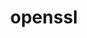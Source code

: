 ---
title: "openssl"
layout: cache
categories: [package, develop-2024-06-16]
meta: {"versions": ["3.3.0"], "compilers": ["apple-clang@=15.0.0", "cce@=15.0.1", "gcc@=10.2.1", "gcc@=10.3.0", "gcc@=11.1.0", "gcc@=11.4.0", "gcc@=12.3.0", "gcc@=7.3.1", "gcc@=7.5.0", "gcc@=9.4.0", "intel@=2021.10.0", "oneapi@=2023.2.0", "oneapi@=2024.0.0"], "oss": ["amzn2", "centos7", "rhel8", "sle_hpc15", "ubuntu18.04", "ubuntu20.04", "ubuntu22.04", "ventura"], "platforms": ["darwin", "linux"], "targets": ["aarch64", "neoverse_n1", "neoverse_v1", "neoverse_v2", "ppc64le", "x86_64_v3", "x86_64_v4", "zen4"], "stacks": ["aws-isc", "aws-isc-aarch64", "aws-pcluster-neoverse_v1", "aws-pcluster-x86_64_v4", "build_systems", "data-vis-sdk", "developer-tools-manylinux2014", "e4s", "e4s-cray-rhel", "e4s-cray-sles", "e4s-neoverse-v2", "e4s-neoverse_v1", "e4s-oneapi", "e4s-power", "e4s-rocm-external", "ml-darwin-aarch64-mps", "ml-linux-x86_64-cpu", "ml-linux-x86_64-cuda", "radiuss", "radiuss-aws", "radiuss-aws-aarch64", "root", "tutorial"], "num_specs": 26, "num_specs_by_stack": {"root": 26, "data-vis-sdk": 1, "e4s-power": 1, "ml-linux-x86_64-cpu": 1, "e4s": 1, "tutorial": 2, "ml-linux-x86_64-cuda": 1, "e4s-rocm-external": 1, "e4s-neoverse-v2": 1, "ml-darwin-aarch64-mps": 1, "radiuss": 1, "build_systems": 1, "e4s-neoverse_v1": 2, "aws-isc": 1, "radiuss-aws": 1, "aws-isc-aarch64": 2, "radiuss-aws-aarch64": 2, "e4s-oneapi": 1, "e4s-cray-rhel": 2, "aws-pcluster-x86_64_v4": 6, "developer-tools-manylinux2014": 1, "e4s-cray-sles": 2, "aws-pcluster-neoverse_v1": 2}}
spec_details: [{"hash": "sr5gzv4xsikyqk33majfjxrz5tpxk6rl", "compiler": "gcc@=11.1.0", "versions": ["3.3.0"], "os": "ubuntu20.04", "platform": "linux", "target": "x86_64_v3", "variants": ["build_system=generic", "certs=mozilla", "~docs", "+shared"], "stacks": ["root", "data-vis-sdk"], "size": "-", "tarball": "https://binaries.spack.io/develop-2024-06-16/build_cache/linux-ubuntu20.04-x86_64_v3/gcc-11.1.0/openssl-3.3.0/linux-ubuntu20.04-x86_64_v3-gcc-11.1.0-openssl-3.3.0-sr5gzv4xsikyqk33majfjxrz5tpxk6rl.spack"}, {"hash": "pcduco4cp264tnpksb6lzmvtezqzcj2e", "compiler": "gcc@=9.4.0", "versions": ["3.3.0"], "os": "ubuntu20.04", "platform": "linux", "target": "ppc64le", "variants": ["build_system=generic", "certs=mozilla", "~docs", "+shared"], "stacks": ["root", "e4s-power"], "size": "-", "tarball": "https://binaries.spack.io/develop-2024-06-16/build_cache/linux-ubuntu20.04-ppc64le/gcc-9.4.0/openssl-3.3.0/linux-ubuntu20.04-ppc64le-gcc-9.4.0-openssl-3.3.0-pcduco4cp264tnpksb6lzmvtezqzcj2e.spack"}, {"hash": "jgcr5byws2yvctxl7a3y5f5xteipqp43", "compiler": "gcc@=11.4.0", "versions": ["3.3.0"], "os": "ubuntu22.04", "platform": "linux", "target": "x86_64_v3", "variants": ["build_system=generic", "certs=mozilla", "~docs", "+shared"], "stacks": ["ml-linux-x86_64-cpu", "e4s", "root", "tutorial", "ml-linux-x86_64-cuda", "e4s-rocm-external"], "size": "-", "tarball": "https://binaries.spack.io/develop-2024-06-16/build_cache/linux-ubuntu22.04-x86_64_v3/gcc-11.4.0/openssl-3.3.0/linux-ubuntu22.04-x86_64_v3-gcc-11.4.0-openssl-3.3.0-jgcr5byws2yvctxl7a3y5f5xteipqp43.spack"}, {"hash": "lj5uitklgicjpj4duzvihnclyna5rqdq", "compiler": "gcc@=11.4.0", "versions": ["3.3.0"], "os": "ubuntu22.04", "platform": "linux", "target": "neoverse_v2", "variants": ["build_system=generic", "certs=mozilla", "~docs", "+shared"], "stacks": ["root", "e4s-neoverse-v2"], "size": "-", "tarball": "https://binaries.spack.io/develop-2024-06-16/build_cache/linux-ubuntu22.04-neoverse_v2/gcc-11.4.0/openssl-3.3.0/linux-ubuntu22.04-neoverse_v2-gcc-11.4.0-openssl-3.3.0-lj5uitklgicjpj4duzvihnclyna5rqdq.spack"}, {"hash": "kr4gcps5xfflbjpbu2krjwsznardwsot", "compiler": "apple-clang@=15.0.0", "versions": ["3.3.0"], "os": "ventura", "platform": "darwin", "target": "aarch64", "variants": ["build_system=generic", "certs=mozilla", "~docs", "+shared"], "stacks": ["root", "ml-darwin-aarch64-mps"], "size": "-", "tarball": "https://binaries.spack.io/develop-2024-06-16/build_cache/darwin-ventura-aarch64/apple-clang-15.0.0/openssl-3.3.0/darwin-ventura-aarch64-apple-clang-15.0.0-openssl-3.3.0-kr4gcps5xfflbjpbu2krjwsznardwsot.spack"}, {"hash": "wjnrpp3nkp7n72ksfqu3wgjt5v7liaey", "compiler": "gcc@=7.5.0", "versions": ["3.3.0"], "os": "ubuntu18.04", "platform": "linux", "target": "x86_64_v3", "variants": ["build_system=generic", "certs=mozilla", "~docs", "+shared"], "stacks": ["root", "radiuss", "build_systems"], "size": "-", "tarball": "https://binaries.spack.io/develop-2024-06-16/build_cache/linux-ubuntu18.04-x86_64_v3/gcc-7.5.0/openssl-3.3.0/linux-ubuntu18.04-x86_64_v3-gcc-7.5.0-openssl-3.3.0-wjnrpp3nkp7n72ksfqu3wgjt5v7liaey.spack"}, {"hash": "jrrftapnf3slr7r5hip2qj33vignwsnq", "compiler": "gcc@=11.4.0", "versions": ["3.3.0"], "os": "ubuntu22.04", "platform": "linux", "target": "neoverse_v1", "variants": ["build_system=generic", "certs=mozilla", "~docs", "+shared"], "stacks": ["root", "e4s-neoverse_v1"], "size": "-", "tarball": "https://binaries.spack.io/develop-2024-06-16/build_cache/linux-ubuntu22.04-neoverse_v1/gcc-11.4.0/openssl-3.3.0/linux-ubuntu22.04-neoverse_v1-gcc-11.4.0-openssl-3.3.0-jrrftapnf3slr7r5hip2qj33vignwsnq.spack"}, {"hash": "csvnot5okzm4ru5xgqsupp6xahl3v7qf", "compiler": "gcc@=7.3.1", "versions": ["3.3.0"], "os": "amzn2", "platform": "linux", "target": "x86_64_v3", "variants": ["build_system=generic", "certs=mozilla", "~docs", "+shared"], "stacks": ["root", "aws-isc", "radiuss-aws"], "size": "-", "tarball": "https://binaries.spack.io/develop-2024-06-16/build_cache/linux-amzn2-x86_64_v3/gcc-7.3.1/openssl-3.3.0/linux-amzn2-x86_64_v3-gcc-7.3.1-openssl-3.3.0-csvnot5okzm4ru5xgqsupp6xahl3v7qf.spack"}, {"hash": "cnv7kj5jgdppnz6eccvartkgwq6srhrb", "compiler": "gcc@=7.3.1", "versions": ["3.3.0"], "os": "amzn2", "platform": "linux", "target": "neoverse_n1", "variants": ["build_system=generic", "certs=mozilla", "~docs", "+shared"], "stacks": ["root", "aws-isc-aarch64", "radiuss-aws-aarch64"], "size": "-", "tarball": "https://binaries.spack.io/develop-2024-06-16/build_cache/linux-amzn2-neoverse_n1/gcc-7.3.1/openssl-3.3.0/linux-amzn2-neoverse_n1-gcc-7.3.1-openssl-3.3.0-cnv7kj5jgdppnz6eccvartkgwq6srhrb.spack"}, {"hash": "3mobgwut53bpod7yzyd4abp3eier4aaz", "compiler": "oneapi@=2024.0.0", "versions": ["3.3.0"], "os": "ubuntu22.04", "platform": "linux", "target": "x86_64_v3", "variants": ["build_system=generic", "certs=mozilla", "~docs", "+shared"], "stacks": ["root", "e4s-oneapi"], "size": "-", "tarball": "https://binaries.spack.io/develop-2024-06-16/build_cache/linux-ubuntu22.04-x86_64_v3/oneapi-2024.0.0/openssl-3.3.0/linux-ubuntu22.04-x86_64_v3-oneapi-2024.0.0-openssl-3.3.0-3mobgwut53bpod7yzyd4abp3eier4aaz.spack"}, {"hash": "pe6gew76ysowelv3inf3ndznsxrmdeid", "compiler": "cce@=15.0.1", "versions": ["3.3.0"], "os": "rhel8", "platform": "linux", "target": "zen4", "variants": ["build_system=generic", "certs=mozilla", "~docs", "+shared"], "stacks": ["root", "e4s-cray-rhel"], "size": "-", "tarball": "https://binaries.spack.io/develop-2024-06-16/build_cache/linux-rhel8-zen4/cce-15.0.1/openssl-3.3.0/linux-rhel8-zen4-cce-15.0.1-openssl-3.3.0-pe6gew76ysowelv3inf3ndznsxrmdeid.spack"}, {"hash": "fbd2xl46dkpsaoaf4dmdya6xt4hrp3tj", "compiler": "intel@=2021.10.0", "versions": ["3.3.0"], "os": "amzn2", "platform": "linux", "target": "x86_64_v4", "variants": ["build_system=generic", "certs=mozilla", "~docs", "+shared"], "stacks": ["root", "aws-pcluster-x86_64_v4"], "size": "-", "tarball": "https://binaries.spack.io/develop-2024-06-16/build_cache/linux-amzn2-x86_64_v4/intel-2021.10.0/openssl-3.3.0/linux-amzn2-x86_64_v4-intel-2021.10.0-openssl-3.3.0-fbd2xl46dkpsaoaf4dmdya6xt4hrp3tj.spack"}, {"hash": "x753iv7efaump7m4vk223auciouap6iq", "compiler": "gcc@=10.2.1", "versions": ["3.3.0"], "os": "centos7", "platform": "linux", "target": "x86_64_v3", "variants": ["build_system=generic", "certs=system", "~docs", "+shared"], "stacks": ["root", "developer-tools-manylinux2014"], "size": "-", "tarball": "https://binaries.spack.io/develop-2024-06-16/build_cache/linux-centos7-x86_64_v3/gcc-10.2.1/openssl-3.3.0/linux-centos7-x86_64_v3-gcc-10.2.1-openssl-3.3.0-x753iv7efaump7m4vk223auciouap6iq.spack"}, {"hash": "yqiypob37zwqcqtktanz66kb4ipuzzfm", "compiler": "gcc@=7.3.1", "versions": ["3.3.0"], "os": "amzn2", "platform": "linux", "target": "aarch64", "variants": ["build_system=generic", "certs=mozilla", "~docs", "+shared"], "stacks": ["root", "aws-isc-aarch64", "radiuss-aws-aarch64"], "size": "-", "tarball": "https://binaries.spack.io/develop-2024-06-16/build_cache/linux-amzn2-aarch64/gcc-7.3.1/openssl-3.3.0/linux-amzn2-aarch64-gcc-7.3.1-openssl-3.3.0-yqiypob37zwqcqtktanz66kb4ipuzzfm.spack"}, {"hash": "rlqas7wyncpyrvxi46esxoahc6ynouao", "compiler": "gcc@=10.3.0", "versions": ["3.3.0"], "os": "sle_hpc15", "platform": "linux", "target": "x86_64_v4", "variants": ["build_system=generic", "certs=mozilla", "~docs", "+shared"], "stacks": ["root", "e4s-cray-sles"], "size": "-", "tarball": "https://binaries.spack.io/develop-2024-06-16/build_cache/linux-sle_hpc15-x86_64_v4/gcc-10.3.0/openssl-3.3.0/linux-sle_hpc15-x86_64_v4-gcc-10.3.0-openssl-3.3.0-rlqas7wyncpyrvxi46esxoahc6ynouao.spack"}, {"hash": "lfrdvfuofyrrhakkwuupn2bne5dfyaoe", "compiler": "gcc@=12.3.0", "versions": ["3.3.0"], "os": "amzn2", "platform": "linux", "target": "neoverse_v1", "variants": ["build_system=generic", "certs=mozilla", "~docs", "+shared"], "stacks": ["root", "aws-pcluster-neoverse_v1"], "size": "-", "tarball": "https://binaries.spack.io/develop-2024-06-16/build_cache/linux-amzn2-neoverse_v1/gcc-12.3.0/openssl-3.3.0/linux-amzn2-neoverse_v1-gcc-12.3.0-openssl-3.3.0-lfrdvfuofyrrhakkwuupn2bne5dfyaoe.spack"}, {"hash": "ble3uyv6hfcncntaravfuhui6r2iirj4", "compiler": "oneapi@=2023.2.0", "versions": ["3.3.0"], "os": "amzn2", "platform": "linux", "target": "x86_64_v3", "variants": ["build_system=generic", "certs=mozilla", "~docs", "+shared"], "stacks": ["root", "aws-pcluster-x86_64_v4"], "size": "-", "tarball": "https://binaries.spack.io/develop-2024-06-16/build_cache/linux-amzn2-x86_64_v3/oneapi-2023.2.0/openssl-3.3.0/linux-amzn2-x86_64_v3-oneapi-2023.2.0-openssl-3.3.0-ble3uyv6hfcncntaravfuhui6r2iirj4.spack"}, {"hash": "65n7mp7knmktdvs7dkkkpdwfnrkms6qd", "compiler": "gcc@=12.3.0", "versions": ["3.3.0"], "os": "ubuntu22.04", "platform": "linux", "target": "x86_64_v3", "variants": ["build_system=generic", "certs=mozilla", "~docs", "+shared"], "stacks": ["root", "tutorial"], "size": "-", "tarball": "https://binaries.spack.io/develop-2024-06-16/build_cache/linux-ubuntu22.04-x86_64_v3/gcc-12.3.0/openssl-3.3.0/linux-ubuntu22.04-x86_64_v3-gcc-12.3.0-openssl-3.3.0-65n7mp7knmktdvs7dkkkpdwfnrkms6qd.spack"}, {"hash": "fltudtro4l7dcyx3rcvfb55q2mwfmomr", "compiler": "gcc@=12.3.0", "versions": ["3.3.0"], "os": "amzn2", "platform": "linux", "target": "x86_64_v3", "variants": ["build_system=generic", "certs=mozilla", "~docs", "+shared"], "stacks": ["root", "aws-pcluster-x86_64_v4"], "size": "-", "tarball": "https://binaries.spack.io/develop-2024-06-16/build_cache/linux-amzn2-x86_64_v3/gcc-12.3.0/openssl-3.3.0/linux-amzn2-x86_64_v3-gcc-12.3.0-openssl-3.3.0-fltudtro4l7dcyx3rcvfb55q2mwfmomr.spack"}, {"hash": "aij6tdbureiaa47ntsbjk2g44kt23zw3", "compiler": "gcc@=11.4.0", "versions": ["3.3.0"], "os": "ubuntu22.04", "platform": "linux", "target": "neoverse_v1", "variants": ["build_system=generic", "certs=mozilla", "~docs", "+shared"], "stacks": ["root", "e4s-neoverse_v1"], "size": "-", "tarball": "https://binaries.spack.io/develop-2024-06-16/build_cache/linux-ubuntu22.04-neoverse_v1/gcc-11.4.0/openssl-3.3.0/linux-ubuntu22.04-neoverse_v1-gcc-11.4.0-openssl-3.3.0-aij6tdbureiaa47ntsbjk2g44kt23zw3.spack"}, {"hash": "pxp4bghxmcl5axb2dsbw6vw4pr2hjmxn", "compiler": "gcc@=12.3.0", "versions": ["3.3.0"], "os": "amzn2", "platform": "linux", "target": "neoverse_n1", "variants": ["build_system=generic", "certs=mozilla", "~docs", "+shared"], "stacks": ["root", "aws-pcluster-neoverse_v1"], "size": "-", "tarball": "https://binaries.spack.io/develop-2024-06-16/build_cache/linux-amzn2-neoverse_n1/gcc-12.3.0/openssl-3.3.0/linux-amzn2-neoverse_n1-gcc-12.3.0-openssl-3.3.0-pxp4bghxmcl5axb2dsbw6vw4pr2hjmxn.spack"}, {"hash": "bgmgx3nxddldotwngyssr6zl6gm3lwb3", "compiler": "gcc@=12.3.0", "versions": ["3.3.0"], "os": "amzn2", "platform": "linux", "target": "x86_64_v4", "variants": ["build_system=generic", "certs=mozilla", "~docs", "+shared"], "stacks": ["root", "aws-pcluster-x86_64_v4"], "size": "-", "tarball": "https://binaries.spack.io/develop-2024-06-16/build_cache/linux-amzn2-x86_64_v4/gcc-12.3.0/openssl-3.3.0/linux-amzn2-x86_64_v4-gcc-12.3.0-openssl-3.3.0-bgmgx3nxddldotwngyssr6zl6gm3lwb3.spack"}, {"hash": "sx4hqktxcugimwvbndg5yqp573iijmxa", "compiler": "intel@=2021.10.0", "versions": ["3.3.0"], "os": "amzn2", "platform": "linux", "target": "x86_64_v3", "variants": ["build_system=generic", "certs=mozilla", "~docs", "+shared"], "stacks": ["root", "aws-pcluster-x86_64_v4"], "size": "-", "tarball": "https://binaries.spack.io/develop-2024-06-16/build_cache/linux-amzn2-x86_64_v3/intel-2021.10.0/openssl-3.3.0/linux-amzn2-x86_64_v3-intel-2021.10.0-openssl-3.3.0-sx4hqktxcugimwvbndg5yqp573iijmxa.spack"}, {"hash": "o3iz5tsf2txv7tjsotc43e26qojdsstl", "compiler": "cce@=15.0.1", "versions": ["3.3.0"], "os": "rhel8", "platform": "linux", "target": "zen4", "variants": ["build_system=generic", "certs=mozilla", "~docs", "+shared"], "stacks": ["root", "e4s-cray-rhel"], "size": "-", "tarball": "https://binaries.spack.io/develop-2024-06-16/build_cache/linux-rhel8-zen4/cce-15.0.1/openssl-3.3.0/linux-rhel8-zen4-cce-15.0.1-openssl-3.3.0-o3iz5tsf2txv7tjsotc43e26qojdsstl.spack"}, {"hash": "k7yuxltgyfaxev7dv3slds645rpsls6e", "compiler": "oneapi@=2023.2.0", "versions": ["3.3.0"], "os": "amzn2", "platform": "linux", "target": "x86_64_v4", "variants": ["build_system=generic", "certs=mozilla", "~docs", "+shared"], "stacks": ["root", "aws-pcluster-x86_64_v4"], "size": "-", "tarball": "https://binaries.spack.io/develop-2024-06-16/build_cache/linux-amzn2-x86_64_v4/oneapi-2023.2.0/openssl-3.3.0/linux-amzn2-x86_64_v4-oneapi-2023.2.0-openssl-3.3.0-k7yuxltgyfaxev7dv3slds645rpsls6e.spack"}, {"hash": "pvlfy24x6pesoh6mccur2mi3ub4z4acl", "compiler": "gcc@=10.3.0", "versions": ["3.3.0"], "os": "sle_hpc15", "platform": "linux", "target": "x86_64_v4", "variants": ["build_system=generic", "certs=mozilla", "~docs", "+shared"], "stacks": ["root", "e4s-cray-sles"], "size": "-", "tarball": "https://binaries.spack.io/develop-2024-06-16/build_cache/linux-sle_hpc15-x86_64_v4/gcc-10.3.0/openssl-3.3.0/linux-sle_hpc15-x86_64_v4-gcc-10.3.0-openssl-3.3.0-pvlfy24x6pesoh6mccur2mi3ub4z4acl.spack"}]
---